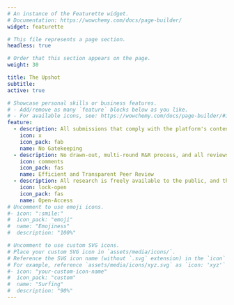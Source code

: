 ```yaml
---
# An instance of the Featurette widget.
# Documentation: https://wowchemy.com/docs/page-builder/
widget: featurette

# This file represents a page section.
headless: true

# Order that this section appears on the page.
weight: 30

title: The Upshot
subtitle:
active: true

# Showcase personal skills or business features.
# - Add/remove as many `feature` blocks below as you like.
# - For available icons, see: https://wowchemy.com/docs/page-builder/#icons
feature:
  - description: All submissions that comply with the platform's content policies are accepted for publication after completing peer review.
    icon: x
    icon_pack: fab
    name: No Gatekeeping
  - description: No drawn-out, multi-round R&R process, and all reviews are signed and publicly available.
    icon: comments
    icon_pack: fas
    name: Efficient and Transparent Peer Review
  - description: All research is freely available to the public, and there are no publication fees.
    icon: lock-open
    icon_pack: fas
    name: Open-Access
# Uncomment to use emoji icons.
#- icon: ":smile:"
#  icon_pack: "emoji"
#  name: "Emojiness"
#  description: "100%"

# Uncomment to use custom SVG icons.
# Place your custom SVG icon in `assets/media/icons/`.
# Reference the SVG icon name (without `.svg` extension) in the `icon` field.
# For example, reference `assets/media/icons/xyz.svg` as `icon: 'xyz'`
#- icon: "your-custom-icon-name"
#  icon_pack: "custom"
#  name: "Surfing"
#  description: "90%"
---
```

